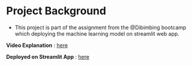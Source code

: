 # Project Background
- This project is part of the assignment from the @Dibimbing bootcamp which deploying the machine learning model on streamlit web app. 

**Video Explanation** : [here](https://drive.google.com/file/d/1T_6Ddfrfw3z6SwargIs64iWtL7tQkwK_/view?usp=sharing)

**Deployed on Streamlit App** : [here](https://mini-porto.streamlit.app/Prediction)